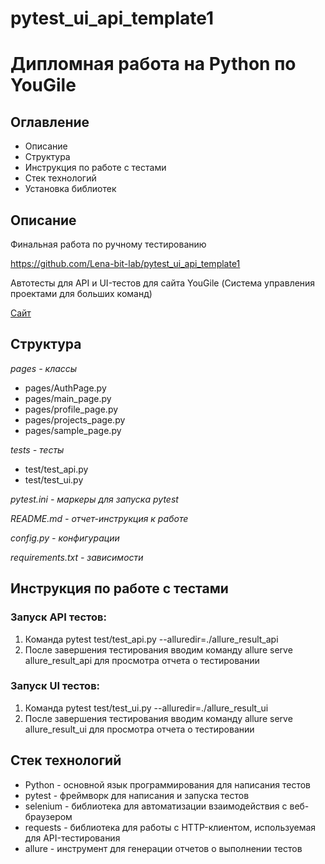 # pytest_ui_api_template1

# Дипломная работа на Python по YouGile

## Оглавление
- Описание
- Структура
- Инструкция по работе с тестами
- Стек технологий
- Установка библиотек

## Описание
Финальная работа по ручному тестированию

https://github.com/Lena-bit-lab/pytest_ui_api_template1

Автотесты для API и UI-тестов для сайта YouGile 
(Система управления проектами для больших команд)

[Сайт](https://ru.yougile.com/)


## Структура
_pages - классы_

- pages/AuthPage.py
- pages/main_page.py
- pages/profile_page.py
- pages/projects_page.py
- pages/sample_page.py

_tests - тесты_

- test/test_api.py
- test/test_ui.py

_pytest.ini - маркеры для запуска pytest_

_README.md - отчет-инструкция к работе_

_config.py - конфигурации_

_requirements.txt - зависимости_

## Инструкция по работе с тестами
### Запуск API тестов:

1. Команда pytest 
test/test_api.py --alluredir=./allure_result_api
2. После завершения тестирования вводим команду allure serve allure_result_api для просмотра отчета о тестировании

### Запуск UI тестов:

1. Команда pytest 
test/test_ui.py --alluredir=./allure_result_ui
2. После завершения тестирования вводим команду allure serve allure_result_ui для просмотра отчета о тестировании


## Стек технологий
- Python - основной язык программирования для написания тестов
- pytest - фреймворк для написания и запуска тестов
- selenium - библиотека для автоматизации взаимодействия с веб-браузером
- requests - библиотека для работы с HTTP-клиентом, используемая для API-тестирования
- allure - инструмент для генерации отчетов о выполнении тестов


